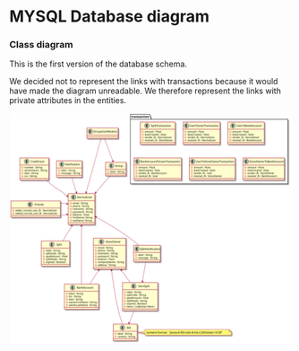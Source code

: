 # MYSQL Database diagram

### Class diagram

This is the first version of the database schema.

We decided not to represent the links with transactions because it would have made 
the diagram unreadable.
We therefore represent the links with private attributes in the entities.

![diagram](mysql_db_class_diagram.svg)